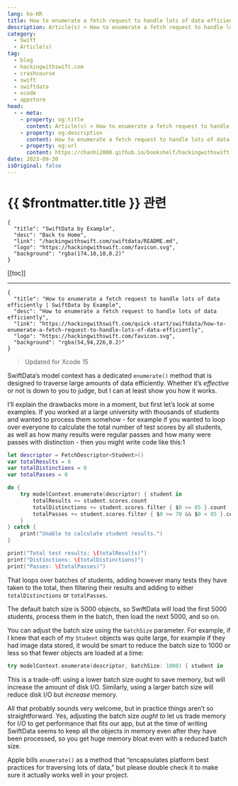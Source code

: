 ```yaml
---
lang: ko-KR
title: How to enumerate a fetch request to handle lots of data efficiently
description: Article(s) > How to enumerate a fetch request to handle lots of data efficiently
category:
  - Swift
  - Article(s)
tag: 
  - blog
  - hackingwithswift.com
  - crashcourse
  - swift
  - swiftdata
  - xcode
  - appstore
head:
  - - meta:
    - property: og:title
      content: Article(s) > How to enumerate a fetch request to handle lots of data efficiently
    - property: og:description
      content: How to enumerate a fetch request to handle lots of data efficiently
    - property: og:url
      content: https://chanhi2000.github.io/bookshelf/hackingwithswift.com/swiftdata/how-to-enumerate-a-fetch-request-to-handle-lots-of-data-efficiently.html
date: 2023-09-30
isOriginal: false
---
```


# {{ $frontmatter.title }} 관련

```component VPCard
{
  "title": "SwiftData by Example",
  "desc": "Back to Home",
  "link": "/hackingwithswift.com/swiftdata/README.md",
  "logo": "https://hackingwithswift.com/favicon.svg",
  "background": "rgba(174,10,10,0.2)"
}
```

[[toc]]

---

```component VPCard
{
  "title": "How to enumerate a fetch request to handle lots of data efficiently | SwiftData by Example",
  "desc": "How to enumerate a fetch request to handle lots of data efficiently",
  "link": "https://hackingwithswift.com/quick-start/swiftdata/how-to-enumerate-a-fetch-request-to-handle-lots-of-data-efficiently", 
  "logo": "https://hackingwithswift.com/favicon.svg",
  "background": "rgba(54,94,226,0.2)"
}
```

> Updated for Xcode 15

SwiftData’s model context has a dedicated `enumerate()` method that is designed to traverse large amounts of data efficiently. Whether it’s *effective* or not is down to you to judge, but I can at least show you how it works.

I’ll explain the drawbacks more in a moment, but first let’s look at some examples. If you worked at a large university with thousands of students and wanted to process them somehow - for example if you wanted to loop over everyone to calculate the total number of test scores by all students, as well as how many results were regular passes and how many were passes with distinction - then you might write code like this:1

```swift
let descriptor = FetchDescriptor<Student>()
var totalResults = 0
var totalDistinctions = 0
var totalPasses = 0

do {
    try modelContext.enumerate(descriptor) { student in
        totalResults += student.scores.count
        totalDistinctions += student.scores.filter { $0 >= 85 }.count
        totalPasses += student.scores.filter { $0 >= 70 && $0 < 85 }.count
    }
} catch {
    print("Unable to calculate student results.")
}

print("Total test results: \(totalResults)")
print("Distinctions: \(totalDistinctions)")
print("Passes: \(totalPasses)")
```

That loops over batches of students, adding however many tests they have taken to the total, then filtering their results and adding to either `totalDistinctions` or `totalPasses`.

The default batch size is 5000 objects, so SwiftData will load the first 5000 students, process them in the batch, then load the next 5000, and so on.

You can adjust the batch size using the `batchSize` parameter. For example, if I knew that each of my `Student` objects was quite large, for example if they had image data stored, it would be smart to reduce the batch size to 1000 or less so that fewer objects are loaded at a time:

```swift
try modelContext.enumerate(descriptor, batchSize: 1000) { student in
```

This is a trade-off: using a lower batch size ought to save memory, but will increase the amount of disk I/O. Similarly, using a larger batch size will reduce disk I/O but *increase* memory.

All that probably sounds very welcome, but in practice things aren’t so straightforward. Yes, adjusting the batch size *ought to* let us trade memory for I/O to get performance that fits our app, but at the time of writing SwiftData seems to keep all the objects in memory even after they have been processed, so you get huge memory bloat even with a reduced batch size.

Apple bills `enumerate()` as a method that “encapsulates platform best practices for traversing lots of data,” but please double check it to make sure it actually works well in your project.

